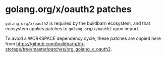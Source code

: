 # golang.org/x/oauth2 patches

`golang.org/x/oauth2` is required by the buildbarn ecosystem, and that ecosystem applies
patches to `golang.org/x/oauth2` upon import.

To avoid a WORKSPACE dependency cycle, these patches are copied here from
https://github.com/buildbarn/bb-storage/tree/master/patches/org_golang_x_oauth2.
